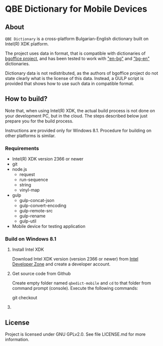 QBE Dictionary for Mobile Devices
=====================================================

About
-----
`QBE Dictionary` is a cross-platform Bulgarian-English dictionary built on Intel(R) XDK platform.

The project uses data in format, that is compatible with dictionaries of [bgoffice project](http://bgoffice.sourceforge.net), and has been tested to work with ["en-bg"](http://sourceforge.net/p/bgoffice/code/HEAD/tree/trunk/dictionaries/data/en-bg/) and ["bg-en"](http://sourceforge.net/p/bgoffice/code/HEAD/tree/trunk/dictionaries/data/bg-en/) dictionaries.

Dictionary data is not redistributed, as the authors of bgoffice project do not state clearly what is the license of this data. Instead, a GULP script is provided that shows how to use such data in compatible format.

How to build?
-------------

Note that, when using Intel(R) XDK, the actual build process is not done on your development PC, but in the cloud. The steps described below just prepare you for the build process.

Instructions are provided only for Windows 8.1. Procedure for building on other platforms is similar.

### Requirements

* Intel(R) XDK version 2366 or newer
* git
* node.js
    * request
    * run-sequence
    * string
    * vinyl-map
* gulp
    * gulp-concat-json
    * gulp-convert-encoding
    * gulp-remote-src
    * gulp-rename
    * gulp-util
* Mobile device for testing application
	
### Build on Windows 8.1

1. Install Intel XDK

   Download Intel XDK version (version 2366 or newer) from [Intel Developer Zone](https://software.intel.com/en-us/intel-xdk) and create a developer account.
  
2. Get source code from Github

   Create empty folder named `qbedict-mobile` and `cd` to that folder from command prompt (console).
   Execute the following commands:
   
    git checkout 
   
3. 

License
-------
Project is licensed under GNU GPLv2.0. See file LICENSE.md for more information.


